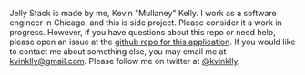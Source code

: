 Jelly Stack is made by me, Kevin "Mullaney" Kelly. I work as a software engineer in Chicago, and this is side project. Please consider it a work in progress. However, if you have questions about this repo or need help, please open an issue at the [github repo for this application](https://github.com/mullaney/jelly-stack/issues). If you would like to contact me about something else, you may email me at kvinklly@gmail.com. Please follow me on twitter at [@kvinklly](https://twitter.com/kvinklly).
